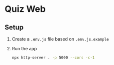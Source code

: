 # Quiz Web

## Setup

1. Create a `.env.js` file based on `.env.js.example`
2. Run the app

    ```bash
    npx http-server . -p 5000 --cors -c-1
    ```
